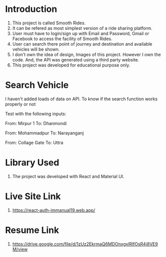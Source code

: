 # Introduction

1. This project is called Smooth Rides.
2. It can be refered as most simplest version of a ride sharing platform.
3. User must have to login/sign up with Email and Password, Gmail or Facebook to access the facility of Smooth Rides.
4. User can search there point of journey and destination and available vehicles will be shown.
5. I don't own the idea of design, Images of this project. However I own the code. And, the API was generated using a third party website.
6. This project was developed for educational purpose only.

# Search Vehicle

I haven't added loads of data on API. To know if the search function works properly or not

Test with the following inputs:

From: Mirpur 1
To: Dhanmondi

From: Mohammadpur
To: Narayanganj

From: Collage Gate
To: Uttra

# Library Used

1. The project was developed with React and Material UI.


# Live Site Link

1. https://react-auth-immanual19.web.app/

# Resume Link

1. https://drive.google.com/file/d/1zUz2EkrmaQ6MDOnxgxlRlfOsR4i8VE9M/view
